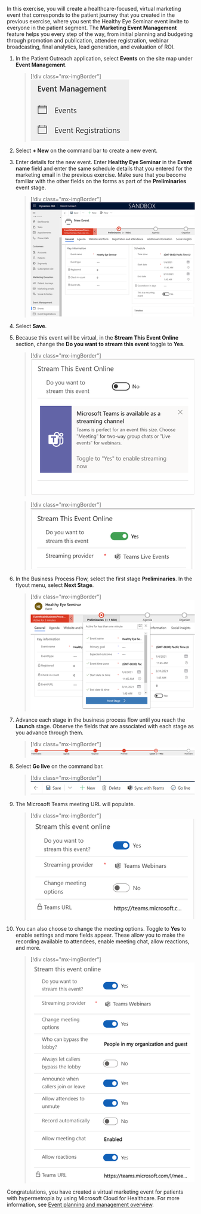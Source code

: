 In this exercise, you will create a healthcare-focused, virtual marketing event that corresponds to the patient journey that you created in the previous exercise, where you sent the Healthy Eye Seminar event invite to everyone in the patient segment. The **Marketing Event Management** feature helps you every step of the way, from initial planning and budgeting through promotion and publication, attendee registration, webinar broadcasting, final analytics, lead generation, and evaluation of ROI.

1.  In the Patient Outreach application, select **Events** on the site map under **Event Management**.

	> [!div class="mx-imgBorder"]
	> [![Screenshot of Events under Event Management navigation.](../media/events.png)](../media/events.png#lightbox)

1.  Select **+ New** on the command bar to create a new event.

1.  Enter details for the new event. Enter **Healthy Eye Seminar** in the **Event name** field and enter the same schedule details that you entered for the marketing email in the previous exercise. Make sure that you become familiar with the other fields on the forms as part of the **Preliminaries** event stage.

	> [!div class="mx-imgBorder"]
	> [![Screenshot of the Schedule section, showing the Time zone, Start date, and End date areas.](../media/schedule.png)](../media/schedule.png#lightbox)

1.  Select **Save**.

1.  Because this event will be virtual, in the **Stream This Event Online** section, change the **Do you want to stream this event** toggle to **Yes**.

	> [!div class="mx-imgBorder"]
	> [![Screenshot of the stream toggle.](../media/stream.png)](../media/stream.png#lightbox)

	> [!div class="mx-imgBorder"]
	> [![Screenshot of the stream toggle set to Yes.](../media/yes-stream.png)](../media/yes-stream.png#lightbox)

1.  In the Business Process Flow, select the first stage **Preliminaries**. In the flyout menu, select **Next Stage**.

	> [!div class="mx-imgBorder"]
	> [![Screenshot of the Next Stage button.](../media/next-stage.png)](../media/next-stage.png#lightbox)

1.  Advance each stage in the business process flow until you reach the **Launch** stage. Observe the fields that are associated with each stage as you advance through them.

	> [!div class="mx-imgBorder"]
	> [![Screenshot of the Launch stage.](../media/launch.png)](../media/launch.png#lightbox)

1.  Select **Go live** on the command bar.

	> [!div class="mx-imgBorder"]
	> [![Screenshot of the Go live button on the command bar.](../media/go-live-command.png)](../media/go-live-command.png#lightbox)

1.  The Microsoft Teams meeting URL will populate.

	> [!div class="mx-imgBorder"]
	> [![Screenshot of the populated Teams URL value.](../media/teams.png)](../media/teams.png#lightbox)

1. You can also choose to change the meeting options. Toggle to **Yes** to enable settings and more fields appear. These allow you to make the recording available to attendees, enable meeting chat, allow reactions, and more.

	> [!div class="mx-imgBorder"]
	> [![Screenshot of the event stream details.](../media/event-details.png)](../media/event-details.png#lightbox)

Congratulations, you have created a virtual marketing event for patients with hypermetropia by using Microsoft Cloud for Healthcare. For more information, see [Event planning and management overview](/dynamics365/marketing/event-management/?azure-portal=true).
